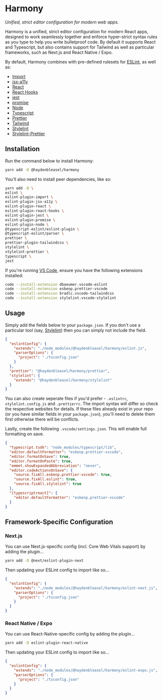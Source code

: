 # Harmony

_Unified, strict editor configuration for modern web apps._

Harmony is a unified, strict editor configuration for modern React apps, designed to work seamlessly together and enforce hyper-strict syntax rules as you type to help you write bulletproof code. By default it supports React and Typescript, but also contains support for Tailwind as well as particular frameworks, such as Next.js and React Native / Expo.

By default, Harmony combines with pre-defined rulesets for [ESLint](https://eslint.org/), as well as:

- [Import](https://www.npmjs.com/package/eslint-plugin-import)
- [jsx-a11y](https://www.npmjs.com/package/eslint-plugin-jsx-a11y)
- [React](https://www.npmjs.com/package/eslint-plugin-react)
- [React Hooks](https://www.npmjs.com/package/eslint-plugin-react-hooks)
- [jest](https://www.npmjs.com/package/eslint-plugin-jest)
- [promise](https://www.npmjs.com/package/eslint-plugin-promise)
- [Node](https://www.npmjs.com/package/eslint-plugin-node)
- [Typescript](https://www.npmjs.com/package/@typescript-eslint/eslint-plugin)
- [Prettier](https://prettier.io/)
- [Tailwind](https://github.com/tailwindlabs/prettier-plugin-tailwindcss)
- [Stylelint](https://stylelint.io/)
- [Stylelint-Prettier](https://www.npmjs.com/package/stylelint-prettier)

## Installation

Run the command below to install Harmony:

```sh
yarn add -D @haydenbleasel/harmony
```

You'll also need to install peer dependencies, like so:

```sh
yarn add -D \
eslint \
eslint-plugin-import \
eslint-plugin-jsx-a11y \
eslint-plugin-react \
eslint-plugin-react-hooks \
eslint-plugin-jest \
eslint-plugin-promise \
eslint-plugin-node \
@typescript-eslint/eslint-plugin \
@typescript-eslint/parser \
prettier \
prettier-plugin-tailwindcss \
stylelint \
stylelint-prettier \
typescript \
jest
```

If you're running [VS Code](https://code.visualstudio.com/), ensure you have the following extensions installed:

```sh
code --install-extension dbaeumer.vscode-eslint
code --install-extension esbenp.prettier-vscode
code --install-extension bradlc.vscode-tailwindcss
code --install-extension stylelint.vscode-stylelint
```

## Usage

Simply add the fields below to your `package.json`. If you don't use a particular tool (say, [Stylelint](https://stylelint.io/)) then you can simply not include the field.

```json
{
  "eslintConfig": {
    "extends": "./node_modules/@haydenbleasel/harmony/eslint.js",
    "parserOptions": {
      "project": "./tsconfig.json"
    }
  },
  "prettier": "@haydenbleasel/harmony/prettier",
  "stylelint": {
    "extends": "@haydenbleasel/harmony/stylelint"
  }
}
```

You can also create seperate files if you'd prefer - `.eslintrc`, `stylelint.config.js` and `.prettierrc`. The import syntax will differ so check the respective websites for details. If these files already exist in your repo (or you have similar fields in your `package.json`), you'll need to delete them first otherwise there will be conflicts.

Lastly, create the following `.vscode/settings.json`. This will enable full formatting on save.

```json
{
  "typescript.tsdk": "node_modules/typescript/lib",
  "editor.defaultFormatter": "esbenp.prettier-vscode",
  "editor.formatOnSave": true,
  "editor.formatOnPaste": true,
  "emmet.showExpandedAbbreviation": "never",
  "editor.codeActionsOnSave": {
    "source.fixAll.esbenp.prettier-vscode": true,
    "source.fixAll.eslint": true,
    "source.fixAll.stylelint": true
  },
  "[typescriptreact]": {
    "editor.defaultFormatter": "esbenp.prettier-vscode"
  }
}
```

## Framework-Specific Configuration

### Next.js

You can use Next.js-specific config (incl. Core Web Vitals support) by adding the plugin...

```sh
yarn add -D @next/eslint-plugin-next
```

Then updating your ESLint config to import like so...

```json
{
  "eslintConfig": {
    "extends": "./node_modules/@haydenbleasel/harmony/eslint-next.js",
    "parserOptions": {
      "project": "./tsconfig.json"
    }
  }
}
```

### React Native / Expo

You can use React-Native-specific config by adding the plugin...

```sh
yarn add -D eslint-plugin-react-native
```

Then updating your ESLint config to import like so...

```json
{
  "eslintConfig": {
    "extends": "./node_modules/@haydenbleasel/harmony/eslint-expo.js",
    "parserOptions": {
      "project": "./tsconfig.json"
    }
  }
}
```
